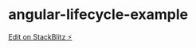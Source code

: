 # angular-lifecycle-example

[Edit on StackBlitz ⚡️](https://stackblitz.com/edit/angular-ivy-esdhnm)